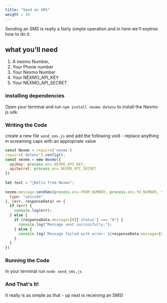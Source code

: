 ```yaml
---
title: "Send an SMS"
weight : 10
---
```


Sending an SMS is really a fairly simple operation and in here we'll explroe how to do it.

## what you'll need

1. A nexmo Number,
2. Your Phone number
3. Your Nexmo Number
4. Your NEXMO_API_KEY
5. Your NEXMO_API_SECRET

### installing dependencies

Open your terminal and run `npm install nexmo dotenv` to install the Nexmo js sdk.

### Writing the Code

create a new file `send_sms.js` and add the following vold - replace anything in screaming caps with an appropriate value

```js
const Nexmo = require('nexmo')
require('dotenv').config();
const nexmo = new Nexmo({
  apiKey: process.env.NEXMO_API_KEY,
  apiSecret: process.env.NEXMO_API_SECRET
})
	
let text = "👋Hello from Nexmo";
 
nexmo.message.sendSms(process.env.FROM_NUMBER, process.env.TO_NUMBER, text, {
  type: "unicode"
}, (err, responseData) => {
  if (err) {
    console.log(err);
  } else {
    if (responseData.messages[0]['status'] === "0") {
      console.log("Message sent successfully.");
    } else {
      console.log(`Message failed with error: ${responseData.messages[0]['error-text']}`);
    }
  }
})
```

### Running the Code

In your terminal run `node send_sms.js`

### And That's It!

It really is as simple as that - up next is receiving an SMS!